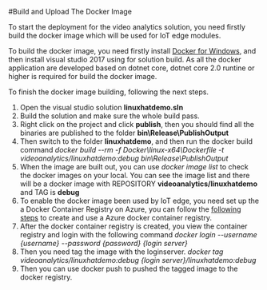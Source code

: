 #Build and Upload The Docker Image

To start the deployment for the video analytics solution,  you need firstly build the docker image which will be used for IoT edge modules. 

To build the docker image, you need firstly install [Docker for Windows](https://docs.docker.com/docker-for-windows/install/ "Docker for Windows"), and then install visual studio 2017 using for solution build.  As all the docker application are developed based on dotnet core, dotnet core 2.0 runtine or higher is required for build the docker image. 

To finish the docker image building, following the next steps. 

1. Open the visual studio solution **linuxhatdemo.sln**
2. Build the solution and make sure the whole build pass. 
3. Right click on the project and click **publish**, then you should find all the binaries are published to the folder **bin\Release\PublishOutput**
4. Then switch to the folder **linuxhatdemo**, and then run the docker build command *docker build --rm -f Docker\linux-x64\Dockerfile -t videoanalytics/linuxhatdemo:debug  bin\Release\PublishOutput*
5. When the image are built out, you can use *docker image list*  to check the docker images on your local.  You can see the image list and there will be a docker image with REPOSITORY **videoanalytics/linuxhatdemo** and TAG is  **debug**
6. To enable the docker image been used  by IoT edge, you need set up the a Docker Container Registry on Azure, you can follow the [following steps](https://docs.microsoft.com/en-us/azure/container-registry/container-registry-get-started-portal "following steps") to create and use a Azure docker container registry. 
7. After the docker container registry is created, you view the container registry and login with the following command 
*docker login --username {username} --password {password} {login server}*
8. Then you need tag the image with the loginserver. 
*docker tag videoanalytics/linuxhatdemo:debug {login server}/linuxhatdemo:debug*
9. Then you can use docker push to pushed the tagged image to the docker registry.
